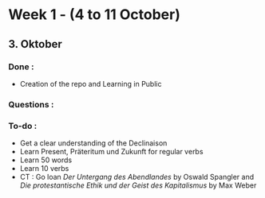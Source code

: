 # Week 1 - (**4 to 11 October**)
## 3. Oktober
  ### Done : 
  - Creation of the repo and Learning in Public
  ### Questions : 
  ### To-do :
  - Get a clear understanding of the Declinaison
  - Learn Present, Präteritum und Zukunft for regular verbs
  - Learn 50 words
  - Learn 10 verbs
  - CT : Go loan *Der Untergang des Abendlandes* by Oswald Spangler and *Die protestantische Ethik und der Geist des Kapitalismus* by Max Weber
